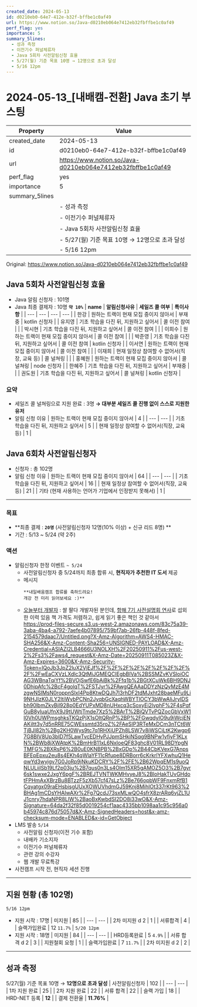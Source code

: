 ```yaml
---
created_date: 2024-05-13
id: d0210eb0-64e7-412e-b32f-bffbe1c0af49
url: https://www.notion.so/Java-d0210eb064e7412eb32fbffbe1c0af49
perf_flag: yes
importance: 5
summary_5lines:
  - 성과 측정
  - 이전기수 퍼널체류자
  - Java 5회차 사전알림신청 효율
  - 5/27(월) 기준 목표 10명 → 12명으로 초과 달성
  - 5/16 12pm
---
```


# 2024-05-13_[내배캠-전환] Java 초기 부스팅

| Property | Value |
| --- | --- |
| created_date | 2024-05-13 |
| id | d0210eb0-64e7-412e-b32f-bffbe1c0af49 |
| url | https://www.notion.so/Java-d0210eb064e7412eb32fbffbe1c0af49 |
| perf_flag | yes |
| importance | 5 |
| summary_5lines | |
|  | - 성과 측정 |
|  | - 이전기수 퍼널체류자 |
|  | - Java 5회차 사전알림신청 효율 |
|  | - 5/27(월) 기준 목표 10명 → 12명으로 초과 달성 |
|  | - 5/16 12pm |

Original: https://www.notion.so/Java-d0210eb064e7412eb32fbffbe1c0af49

## Java 5회차 사전알림신청 효율
- Java 알림 신청자 : 101명
- Java 최종 결제자 : 10명 **`약 10%`**
| **name** | **알림신청사유** | **세일즈 콜 여부** | **특이사항** |
| --- | --- | --- | --- |
| 한강 | 원하는 트랙이 현재 모집 중이지 않아서 | 부재중 | kotlin 신청자 |
| 유지영 | 기초 학습을 다진 뒤, 지원하고 싶어서 | 콜 이전 참여 |  |
| 박시현 | 기초 학습을 다진 뒤, 지원하고 싶어서 | 콜 이전 참여 |  |
| 이희수 | 원하는 트랙이 현재 모집 중이지 않아서 | 콜 이전 참여 |  |
| 박준영 | 기초 학습을 다진 뒤, 지원하고 싶어서 | 콜 이전 참여 | kotlin 신청자 |
| 이서연 | 원하는 트랙이 현재 모집 중이지 않아서 | 콜 이전 참여 |  |
| 이재희 | 현재 일정상 참여할 수 없어서(직장, 교육 등) | 콜 널쳐링 |  |
| 홍혜원 | 원하는 트랙이 현재 모집 중이지 않아서 | 콜 널쳐링 | node 신청자 |
| 한혜주 | 기초 학습을 다진 뒤, 지원하고 싶어서 | 부재중 |  |
| 권도원 | 기초 학습을 다진 뒤, 지원하고 싶어서 | 콜 널쳐링 | kotlin 신청자 |

### 요약
- 세일즈 콜 널쳐링으로 지원 완료 : 3명
  **→ 대부분 세일즈 콜 진행 없이 스스로 지원한 유저**
- 알림 신청 이유
| 원하는 트랙이 현재 모집 중이지 않아서 | 4 |
| --- | --- |
| 기초 학습을 다진 뒤, 지원하고 싶어서 | 5 |
| 현재 일정상 참여할 수 없어서(직장, 교육 등) | 1 |

## Java 6회차 사전알림신청자
- 신청자 : 총 102명
- 알림 신청 이유
| 원하는 트랙이 현재 모집 중이지 않아서 | 64 |
| --- | --- |
| 기초 학습을 다진 뒤, 지원하고 싶어서 | 16 |
| 현재 일정상 참여할 수 없어서(직장, 교육 등) | 21 |
| 기타 (현재 사용하는 언어가 기업에서 인정받지 못해서) | 1  |

---

### 목표
- **최종 결제 : ****`20명`**** (사전알림신청자 12명(10% 이상) + 신규 리드 8명) **
- 기간 : 5/13 ~ 5/24 (약 2주)

### 액션
- 알림신청자 한정 이벤트 `~ 5/24` 
  - 사전알림신청자 중 5/24까지 최종 합류 시, **현직자가 추천한 IT 도서** 제공 
  - 메시지
    ```plain text
    **내일배움캠프 합류를 축하드려요!
    개강 전 미리 읽어보세요 :)**
    ```
  - [오늘부터 개발자](https://product.kyobobook.co.kr/detail/S000001913477) 
    : 쌀 팔다 개발자된 분인데, [항해 7기 사전설명회 연사](https://us02web.zoom.us/rec/play/QRpPu994f1yLc6Bf6vUQWHafTYM77I1aokCtk2vJ3sWS7seIAztAHZLc40_yaFPgbmuU8Yakpdw-uZRB.2pbW1oG-TdWP8uZ2)로 섭외한 이력 있음
    책 가격도 저렴하고, 쉽게 읽기 좋은 책인 것 같아서
  https://prod-files-secure.s3.us-west-2.amazonaws.com/83c75a39-3aba-4ba4-a792-7aefe4b07895/759bf7ab-26fb-448f-8fed-2154579daac7/Untitled.png?X-Amz-Algorithm=AWS4-HMAC-SHA256&X-Amz-Content-Sha256=UNSIGNED-PAYLOAD&X-Amz-Credential=ASIAZI2LB4666U3NOLXH%2F20250911%2Fus-west-2%2Fs3%2Faws4_request&X-Amz-Date=20250911T085023Z&X-Amz-Expires=3600&X-Amz-Security-Token=IQoJb3JpZ2luX2VjEJf%2F%2F%2F%2F%2F%2F%2F%2F%2F%2FwEaCXVzLXdlc3QtMiJGMEQCIEgbBIVa%2BSSMZvKVSloiOCAG3WBnaTqiYf%2BVOjSwfE6bAiBk%2Ffq1b%2BGtXCuWk6BH9DNJ0DhjpAfc%2BcF4golqT%2FSTJyr%2FAwgQEAAaDDYzNzQyMzE4MzgwNSIMsN0roppnSlxI4Pp8KtwDQJh7l3rhDF2tdMJxht28baeMFu9Li9NHJIzK0JLY2ltiWybPCNn2JyqbGcXaqhWBYTlOCY3bWwAliJryIDSbh90lbmZkvBjl928p0EdYUPxMD8nUHxcq3cSoxyEj2lvphF%2F4sPqfGuB8yIuaUfnX9J9tUWtjTmde7Xz5%2BArT%2BiQVTvPQZocGbVxW1I0Vh0UWPmsghksTKQzPjX1sOItQRnP%2BP%2FGwqdyIO9u9iWcjENAKiltt3y7d5nRRE75CWEssmtd35roZ%2FAeSIP3RTeMxDCm3nTCt6WTjBJI82h%2Bg2KH0Wys9tc7q1RHXiUPZh8LSW7v8iWSCiLtK2Kwgp67G8BIV8Up3bID7f5LawTvcEDHyPJJpmSHkiNSqg9BNPw1yfiyF1KLxN%2BWb8jXWAtpK%2BmHrB11xL6NxIoeQF83ghc8V01RL98DYpgNTMFG%2BXRsP6%2B0uE0KNBPB%2BxGDp%2B44CbKVexG7AnpsBFEpEpxu2eu8s4EKh4qWlaYF11cRfupe8DRBorr6cKrkrlYFXwhuQ1HeqwYd3wyjgv7G0JoRp9jNkuKDCRY%2F%2FE%2B62WpqEM1s9uoQNLULiilSb19Lf2p03ju%2B7qus0n3Ls4OIm15XR5gAMOZ5O3%2B7gyr6sk1swxe2JxgY6pgF%2BREJTVNTWKMHvyeJ8%2BloHakTUvGHdotFPHmAxXBrzBu8BTzzF5zXb57cf47sLz%2Be766opbWF9FnxmRfB1Cqyatgx09raEHsbisgUUxXOWUVhdmGJ59Knj8MihIOt337rKt963%2BHAg1mCDsYHAIwAXr%2Fg7QcdJ73sxMLwQO4sfrX8zrARq6vjZL1UJ1cnry7hdaNPR8LlW%2BaoBxKwbdSI2DO8i33wO&X-Amz-Signature=64da2f32f85d0019254cf1aac4335bb1098aa1c95c956a0b45974c876d75057d&X-Amz-SignedHeaders=host&x-amz-checksum-mode=ENABLED&x-id=GetObject
- LMS 발송 `5/14`
  - 사전알림 신청자(이전 기수 포함)
  - 내배카 기소지자
  - 이전기수 퍼널체류자
  - 관련 강의 수강자
  - 웹 개발 무료특강
- 사전캠프 시작 전, 현직자 세션 진행

---

## 지원 현황 (총 102명)
`5/16 12pm` 
- 지원 시작 : 17명
| 미지원 | 85 |
| --- | --- |
| 2차 미지원 d 2 | 1 |
| 서류합격 | 4 |
| 슬랙가입완료 | 12 `11.7%` |
`5/20 12pm` 
- 지원 시작 : 18명
| 미지원 | 84 |
| --- | --- |
| HRD등록완료 | 5 `4.9%`  |
| 서류 합격 d 2 | 3 |
| 지원철회 요청 | 1 |
| 슬랙가입완료 | 7 `11.7%` |
| 2차 미지원 d 2 | 2 |

---

## 성과 측정
5/27(월) 기준 목표 10명 → **12명으로 초과 달성**
| 사전알림신청자 | 102 |
| --- | --- |
| 1차 지원 완료 | 25 |
| 2차 지원 완료 | 22 |
| 서류 합격 | 22 |
| 슬랙 가입 | 18 |
| HRD-NET 등록 | **12** |
| 결제 전환율 | **11.76%** |
